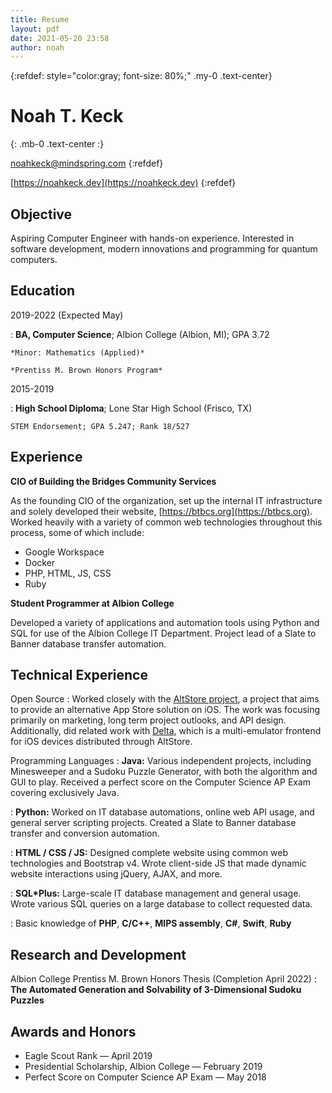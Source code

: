 ```yaml
---
title: Resume
layout: pdf
date: 2021-05-20 23:58
author: noah
---
```


{:refdef: style="color:gray; font-size: 80%;" .my-0 .text-center}

# Noah T. Keck
{: .mb-0 .text-center :}

noahkeck@mindspring.com
{:refdef}

[https://noahkeck.dev](https://noahkeck.dev)
{:refdef}

## Objective

Aspiring Computer Engineer with hands-on experience. Interested in software development, modern innovations and programming for quantum computers.

## Education


2019-2022 (Expected May)

:   **BA, Computer Science**; Albion College (Albion, MI); GPA 3.72

    *Minor: Mathematics (Applied)*

    *Prentiss M. Brown Honors Program*

2015-2019

:   **High School Diploma**; Lone Star High School (Frisco, TX)

    STEM Endorsement; GPA 5.247; Rank 18/527



## Experience

**CIO of Building the Bridges Community Services**

As the founding CIO of the organization, set up the internal IT infrastructure and solely developed their website, [https://btbcs.org](https://btbcs.org). Worked heavily with a variety of common web technologies throughout this process, some of which include:

* Google Workspace
* Docker
* PHP, HTML, JS, CSS
* Ruby

**Student Programmer at Albion College**

Developed a variety of applications and automation tools using Python and SQL for use of the Albion College IT Department. Project lead of a Slate to Banner database transfer automation.

## Technical Experience

<!--My Cool Side Project
:   For items which don't have a clear time ordering, a definition
    list can be used to have named items.

    * These items can also contain lists, but you need to mind the
      indentation levels in the markdown source.
    * Second item.
-->

Open Source
:   Worked closely with the [AltStore project], a project that aims to provide an alternative App Store solution on iOS. The work was focusing primarily on marketing, long term project outlooks, and API design. Additionally, did related work with [Delta], which is a multi-emulator frontend for iOS devices distributed through AltStore.

Programming Languages
:   **Java:** Various independent projects, including Minesweeper and a Sudoku Puzzle Generator, with both the algorithm and GUI to play. Received a perfect score on the Computer Science AP Exam covering exclusively Java.

:   **Python:** Worked on IT database automations, online web API usage, and general server scripting projects. Created a Slate to Banner database transfer and conversion automation.

:   **HTML / CSS / JS:** Designed complete website using common web technologies and Bootstrap v4. Wrote client-side JS that made dynamic website interactions using jQuery, AJAX, and more.

:   **SQL*Plus:** Large-scale IT database management and general usage. Wrote various SQL queries on a large database to collect requested data.

:   Basic knowledge of **PHP**, **C/C++**, **MIPS assembly**, **C#**, **Swift**, **Ruby**

[AltStore project]: https://github.com/rileytestut/AltStore "AltStore"
[Delta]: https://github.com/rileytestut/Delta "Delta"

## Research and Development

Albion College Prentiss M. Brown Honors Thesis (Completion April 2022)
:   **The Automated Generation and Solvability of 3-Dimensional Sudoku Puzzles**


## Awards and Honors

* Eagle Scout Rank — April 2019
* Presidential Scholarship, Albion College — February 2019
* Perfect Score on Computer Science AP Exam — May 2018
